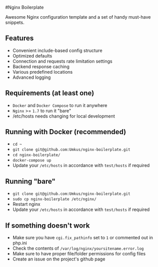 #Nginx Boilerplate 

Awesome Nginx configuration template and a set of handy must-have snippets.

## Features
 * Convenient include-based config structure
 * Optimized defaults
 * Connection and requests rate limitation settings
 * Backend response caching
 * Various predefined locations
 * Advanced logging
 
## Requirements (at least one)
 * `Docker` and `Docker Compose` to run it anywhere
 * `Nginx` >= `1.7` to run it "bare"
 * /etc/hosts needs changing for local development

## Running with Docker (recommended)
 * `cd ~`
 * `git clone git@github.com:Umkus/nginx-boilerplate.git`
 * `cd nginx-boilerplate/`
 * `docker-compose up`
 * Update your `/etc/hosts` in accordance with `test/hosts` if required

## Running "bare"
 * `git clone git@github.com:Umkus/nginx-boilerplate.git`
 * `sudo cp nginx-boilerplate /etc/nginx/`
 * Restart nginx
 * Update your `/etc/hosts` in accordance with `test/hosts` if required

## If something doesn't work
 * Make sure you have `cgi.fix_pathinfo` set to `1` or commented out in php.ini
 * Check the contents of `/var/log/nginx/yoursitename.error.log`
 * Make sure to have proper file/folder permissions for config files
 * Create an issue on the project's github page
